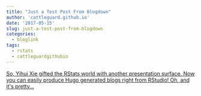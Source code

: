 ```yaml
---
title: "Just a Test Post From Blogdown"
author: 'cattleguard.github.io'
date: '2017-05-15'
slug: just-a-test-post-from-blogdown
categories:
  - bloglink
tags:
  - rstats
  - cattleguardgithubio
---
```


[So, Yihui Xie gifted the RStats world with another presentation surface. Now you can easily produce Hugo generated blogs right from RStudio! Oh, and it's pretty...<click to read more>](https://cattleguard.github.io/2017/05/15/just-a-test-post-from-blogdown/)

